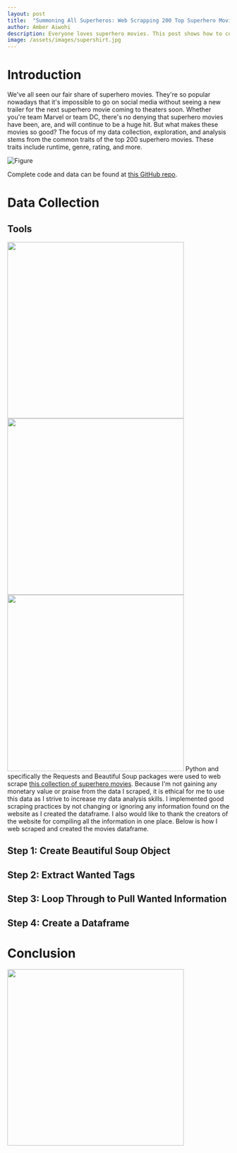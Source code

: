 ```yaml
---
layout: post
title:  "Summoning All Superheros: Web Scrapping 200 Top Superhero Movies"
author: Amber Aiwohi
description: Everyone loves superhero movies. This post shows how to collet data about the top 200 superhero movies of all time by web scrapping. 
image: /assets/images/supershirt.jpg
---
```

# Introduction
We've all seen our fair share of superhero movies. They're so popular nowadays that it's impossible to go on social media without seeing a new trailer for the next superhero movie coming to theaters soon. Whether you're team Marvel or team DC, there's no denying that superhero movies have been, are, and will continue to be a huge hit. But what makes these movies so good? The focus of my data collection, exploration, and analysis stems from the common traits of the top 200 superhero movies. These traits include runtime, genre, rating, and more. 

![Figure](https://github.com/AmberAiwohi/my386blog/raw/main/assets/images/supercomic.jpg)

Complete code and data can be found at [this GitHub repo](https://github.com/AmberAiwohi/superheros).

# Data Collection
## Tools
<img src="https://raw.githubusercontent.com/esnt/my386blog/main/assets/images/python.jpg" alt="" style="width:400px;"/><img src="https://raw.githubusercontent.com/esnt/my386blog/main/assets/images/request.jpg" alt="" style="width:400px;"/><img src="https://raw.githubusercontent.com/esnt/my386blog/main/assets/images/bs.jpg" alt="" style="width:400px;"/>
Python and specifically the Requests and Beautiful Soup packages were used to web scrape [this collection of superhero movies](https://www.imdb.com/list/ls074940992/?sort=list_order,asc&st_dt=&mode=detail&page=1). Because I'm not gaining any monetary value or praise from the data I scraped, it is ethical for me to use this data as I strive to increase my data analysis skills. I implemented good scraping practices by not changing or ignoring any information found on the website as I created the dataframe. I also would like to thank the creators of the website for compiling all the information in one place. Below is how I web scraped and created the movies dataframe. 

## Step 1: Create Beautiful Soup Object


## Step 2: Extract Wanted Tags


## Step 3: Loop Through to Pull Wanted Information


## Step 4: Create a Dataframe


# Conclusion
<img src="https://raw.githubusercontent.com/esnt/my386blog/main/assets/images/super.jpg" alt="" style="width:400px;"/>

